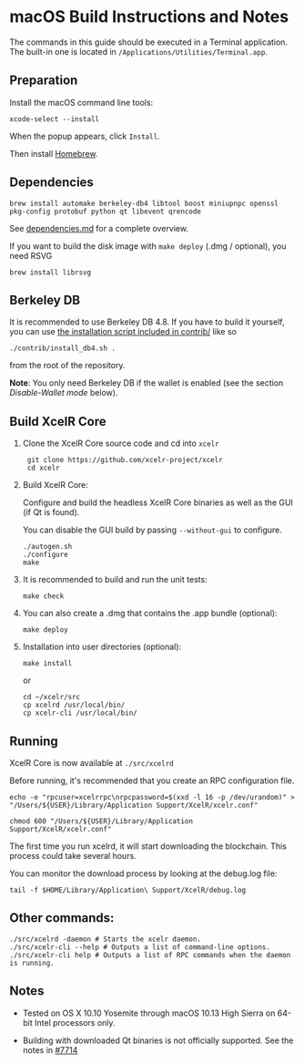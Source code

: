 macOS Build Instructions and Notes
====================================
The commands in this guide should be executed in a Terminal application.
The built-in one is located in `/Applications/Utilities/Terminal.app`.

Preparation
-----------
Install the macOS command line tools:

`xcode-select --install`

When the popup appears, click `Install`.

Then install [Homebrew](https://brew.sh).

Dependencies
----------------------

    brew install automake berkeley-db4 libtool boost miniupnpc openssl pkg-config protobuf python qt libevent qrencode

See [dependencies.md](dependencies.md) for a complete overview.

If you want to build the disk image with `make deploy` (.dmg / optional), you need RSVG

    brew install librsvg

Berkeley DB
-----------
It is recommended to use Berkeley DB 4.8. If you have to build it yourself,
you can use [the installation script included in contrib/](/contrib/install_db4.sh)
like so

```shell
./contrib/install_db4.sh .
```

from the root of the repository.

**Note**: You only need Berkeley DB if the wallet is enabled (see the section *Disable-Wallet mode* below).

Build XcelR Core
------------------------

1. Clone the XcelR Core source code and cd into `xcelr`

        git clone https://github.com/xcelr-project/xcelr
        cd xcelr

2.  Build XcelR Core:

    Configure and build the headless XcelR Core binaries as well as the GUI (if Qt is found).

    You can disable the GUI build by passing `--without-gui` to configure.

        ./autogen.sh
        ./configure
        make

3.  It is recommended to build and run the unit tests:

        make check

4.  You can also create a .dmg that contains the .app bundle (optional):

        make deploy

5.  Installation into user directories (optional):

        make install

    or

        cd ~/xcelr/src
        cp xcelrd /usr/local/bin/
        cp xcelr-cli /usr/local/bin/

Running
-------

XcelR Core is now available at `./src/xcelrd`

Before running, it's recommended that you create an RPC configuration file.

    echo -e "rpcuser=xcelrrpc\nrpcpassword=$(xxd -l 16 -p /dev/urandom)" > "/Users/${USER}/Library/Application Support/XcelR/xcelr.conf"

    chmod 600 "/Users/${USER}/Library/Application Support/XcelR/xcelr.conf"

The first time you run xcelrd, it will start downloading the blockchain. This process could take several hours.

You can monitor the download process by looking at the debug.log file:

    tail -f $HOME/Library/Application\ Support/XcelR/debug.log

Other commands:
-------

    ./src/xcelrd -daemon # Starts the xcelr daemon.
    ./src/xcelr-cli --help # Outputs a list of command-line options.
    ./src/xcelr-cli help # Outputs a list of RPC commands when the daemon is running.

Notes
-----

* Tested on OS X 10.10 Yosemite through macOS 10.13 High Sierra on 64-bit Intel processors only.

* Building with downloaded Qt binaries is not officially supported. See the notes in [#7714](https://github.com/bitcoin/bitcoin/issues/7714)
